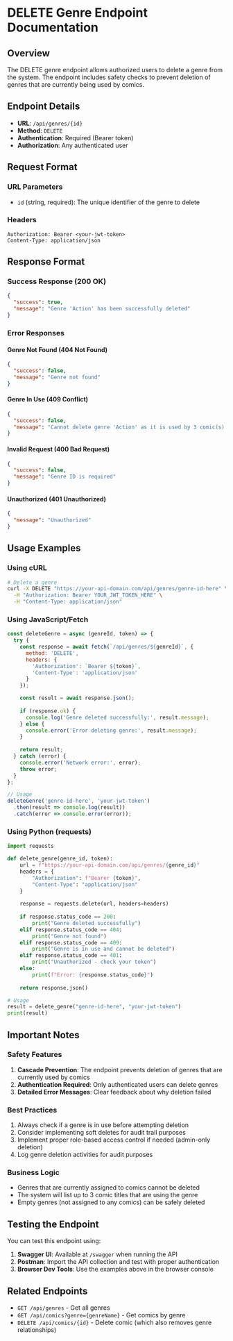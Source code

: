 # DELETE Genre Endpoint Documentation

## Overview
The DELETE genre endpoint allows authorized users to delete a genre from the system. The endpoint includes safety checks to prevent deletion of genres that are currently being used by comics.

## Endpoint Details
- **URL**: `/api/genres/{id}`
- **Method**: `DELETE`
- **Authentication**: Required (Bearer token)
- **Authorization**: Any authenticated user

## Request Format

### URL Parameters
- `id` (string, required): The unique identifier of the genre to delete

### Headers
```
Authorization: Bearer <your-jwt-token>
Content-Type: application/json
```

## Response Format

### Success Response (200 OK)
```json
{
  "success": true,
  "message": "Genre 'Action' has been successfully deleted"
}
```

### Error Responses

#### Genre Not Found (404 Not Found)
```json
{
  "success": false,
  "message": "Genre not found"
}
```

#### Genre In Use (409 Conflict)
```json
{
  "success": false,
  "message": "Cannot delete genre 'Action' as it is used by 3 comic(s): One Piece, Naruto, Dragon Ball..."
}
```

#### Invalid Request (400 Bad Request)
```json
{
  "success": false,
  "message": "Genre ID is required"
}
```

#### Unauthorized (401 Unauthorized)
```json
{
  "message": "Unauthorized"
}
```

## Usage Examples

### Using cURL
```bash
# Delete a genre
curl -X DELETE "https://your-api-domain.com/api/genres/genre-id-here" \
  -H "Authorization: Bearer YOUR_JWT_TOKEN_HERE" \
  -H "Content-Type: application/json"
```

### Using JavaScript/Fetch
```javascript
const deleteGenre = async (genreId, token) => {
  try {
    const response = await fetch(`/api/genres/${genreId}`, {
      method: 'DELETE',
      headers: {
        'Authorization': `Bearer ${token}`,
        'Content-Type': 'application/json'
      }
    });

    const result = await response.json();
    
    if (response.ok) {
      console.log('Genre deleted successfully:', result.message);
    } else {
      console.error('Error deleting genre:', result.message);
    }
    
    return result;
  } catch (error) {
    console.error('Network error:', error);
    throw error;
  }
};

// Usage
deleteGenre('genre-id-here', 'your-jwt-token')
  .then(result => console.log(result))
  .catch(error => console.error(error));
```

### Using Python (requests)
```python
import requests

def delete_genre(genre_id, token):
    url = f"https://your-api-domain.com/api/genres/{genre_id}"
    headers = {
        "Authorization": f"Bearer {token}",
        "Content-Type": "application/json"
    }
    
    response = requests.delete(url, headers=headers)
    
    if response.status_code == 200:
        print("Genre deleted successfully")
    elif response.status_code == 404:
        print("Genre not found")
    elif response.status_code == 409:
        print("Genre is in use and cannot be deleted")
    elif response.status_code == 401:
        print("Unauthorized - check your token")
    else:
        print(f"Error: {response.status_code}")
    
    return response.json()

# Usage
result = delete_genre("genre-id-here", "your-jwt-token")
print(result)
```

## Important Notes

### Safety Features
1. **Cascade Prevention**: The endpoint prevents deletion of genres that are currently used by comics
2. **Authentication Required**: Only authenticated users can delete genres
3. **Detailed Error Messages**: Clear feedback about why deletion failed

### Best Practices
1. Always check if a genre is in use before attempting deletion
2. Consider implementing soft deletes for audit trail purposes
3. Implement proper role-based access control if needed (admin-only deletion)
4. Log genre deletion activities for audit purposes

### Business Logic
- Genres that are currently assigned to comics cannot be deleted
- The system will list up to 3 comic titles that are using the genre
- Empty genres (not assigned to any comics) can be safely deleted

## Testing the Endpoint

You can test this endpoint using:
1. **Swagger UI**: Available at `/swagger` when running the API
2. **Postman**: Import the API collection and test with proper authentication
3. **Browser Dev Tools**: Use the examples above in the browser console

## Related Endpoints
- `GET /api/genres` - Get all genres
- `GET /api/comics?genre={genreName}` - Get comics by genre
- `DELETE /api/comics/{id}` - Delete comic (which also removes genre relationships)
